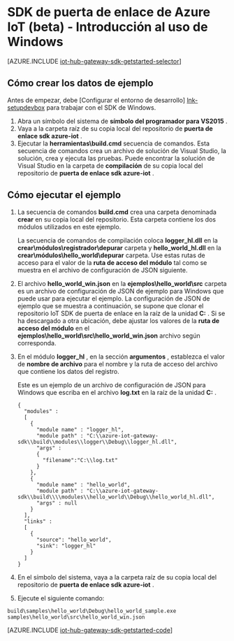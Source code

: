 <properties
    pageTitle="Empezar a trabajar con el SDK de puerta de enlace de concentrador IoT | Microsoft Azure"
    description="Usar Windows para ilustrar los conceptos clave que debería entender cuando se utiliza el SDK de puerta de enlace de Azure IoT Azure tutorial de IoT SDK de puerta de enlace."
    services="iot-hub"
    documentationCenter=""
    authors="chipalost"
    manager="timlt"
    editor=""/>

<tags
     ms.service="iot-hub"
     ms.devlang="cpp"
     ms.topic="article"
     ms.tgt_pltfrm="na"
     ms.workload="na"
     ms.date="08/25/2016"
     ms.author="andbuc"/>


# <a name="azure-iot-gateway-sdk-beta---get-started-using-windows"></a>SDK de puerta de enlace de Azure IoT (beta) - Introducción al uso de Windows

[AZURE.INCLUDE [iot-hub-gateway-sdk-getstarted-selector](../../includes/iot-hub-gateway-sdk-getstarted-selector.md)]

## <a name="how-to-build-the-sample"></a>Cómo crear los datos de ejemplo

Antes de empezar, debe [Configurar el entorno de desarrollo] [ lnk-setupdevbox] para trabajar con el SDK de Windows.

1. Abra un símbolo del sistema de **símbolo del programador para VS2015** .
2. Vaya a la carpeta raíz de su copia local del repositorio de **puerta de enlace sdk azure-iot** .
3. Ejecutar la **herramientas\\build.cmd** secuencia de comandos. Esta secuencia de comandos crea un archivo de solución de Visual Studio, la solución, crea y ejecuta las pruebas. Puede encontrar la solución de Visual Studio en la carpeta de **compilación** de su copia local del repositorio de **puerta de enlace sdk azure-iot** .

## <a name="how-to-run-the-sample"></a>Cómo ejecutar el ejemplo

1. La secuencia de comandos **build.cmd** crea una carpeta denominada **crear** en su copia local del repositorio. Esta carpeta contiene los dos módulos utilizados en este ejemplo.

    La secuencia de comandos de compilación coloca **logger_hl.dll** en la **crear\\módulos\\registrador\\depurar** carpeta y **hello_world_hl.dll** en la **crear\\módulos\\hello_world\\depurar** carpeta. Use estas rutas de acceso para el valor de la **ruta de acceso del módulo** tal como se muestra en el archivo de configuración de JSON siguiente.

2. El archivo **hello_world_win.json** en la **ejemplos\\hello_world\\src** carpeta es un archivo de configuración de JSON de ejemplo para Windows que puede usar para ejecutar el ejemplo. La configuración de JSON de ejemplo que se muestra a continuación, se supone que clonar el repositorio IoT SDK de puerta de enlace en la raíz de la unidad **C:** . Si se ha descargado a otra ubicación, debe ajustar los valores de la **ruta de acceso del módulo** en el **ejemplos\\hello_world\\src\\hello_world_win.json** archivo según corresponda.

3. En el módulo **logger_hl** , en la sección **argumentos** , establezca el valor de **nombre de archivo** para el nombre y la ruta de acceso del archivo que contiene los datos del registro.

    Este es un ejemplo de un archivo de configuración de JSON para Windows que escriba en el archivo **log.txt** en la raíz de la unidad **C:** .

    ```
    {
      "modules" :
      [
        {
          "module name" : "logger_hl",
          "module path" : "C:\\azure-iot-gateway-sdk\\build\\modules\\logger\\Debug\\logger_hl.dll",
          "args" : 
          {
            "filename":"C:\\log.txt"
          }
        },
        {
          "module name" : "hello_world",
          "module path" : "C:\\azure-iot-gateway-sdk\\build\\\\modules\\hello_world\\Debug\\hello_world_hl.dll",
          "args" : null
        }
      ],
      "links" :
      [
        {
          "source": "hello_world",
          "sink": "logger_hl"
        }
      ]
    }
    ```

3. En el símbolo del sistema, vaya a la carpeta raíz de su copia local del repositorio de **puerta de enlace sdk azure-iot** .
4. Ejecute el siguiente comando:
  
  ```
  build\samples\hello_world\Debug\hello_world_sample.exe samples\hello_world\src\hello_world_win.json
  ```

[AZURE.INCLUDE [iot-hub-gateway-sdk-getstarted-code](../../includes/iot-hub-gateway-sdk-getstarted-code.md)]

<!-- Links -->
[lnk-setupdevbox]: https://github.com/Azure/azure-iot-gateway-sdk/blob/master/doc/devbox_setup.md